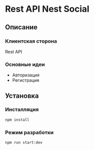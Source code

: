 # Rest API Nest Social

## Описание

### Клиентская сторона

Rest API

### Основные идеи

- Авторизация
- Регистрация

## Установка

### Инсталляция

```sh
npm install
```

### Режим разработки

```sh
npm run start:dev
```
